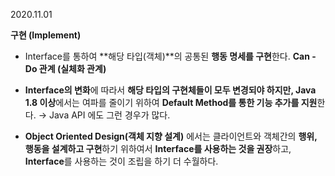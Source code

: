 2020.11.01

**구현 (Implement)** 
  + Interface를 통하여 **해당 타입(객체)**의 공통된 **행동 명세를 구현**한다.  **Can - Do 관계 (실체화 관계)** 

  + **Interface의 변화**에 따라서 **해당 타입의 구현체들이 모두 변경되야 하지만, Java** **1.8 이상**에서는 여파를 줄이기 위하여 **Default Method를 통한 기능 추가를 지원**한다. → Java API 에도 그런 경우가 많다. 

  + **Object Oriented Design(객체 지향 설계)** 에서는 클라이언트와 객체간의 **행위, 행동을 설계하고 구현**하기 위하여서 **Interface를 사용하는 것을 권장**하고, **Interface**를 사용하는 것이 조립을 하기 더 수월하다.